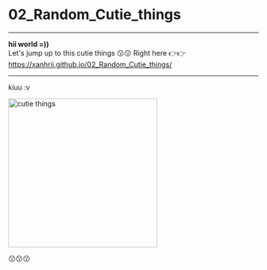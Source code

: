 # 02_Random_Cutie_things
___________
**hii world =))**  
Let's jump up to this cutie things 😗😗 Right here 👉👉 https://xanhrii.github.io/02_Random_Cutie_things/  
_____  
kíuu :v  
 <p align="left">
  <img src="https://i.pinimg.com/564x/05/91/18/0591180bcbe54d3dcf38b3ac042a01d7.jpg" width="300" title="cutie things">
</p>  

😗😗😗  
  
